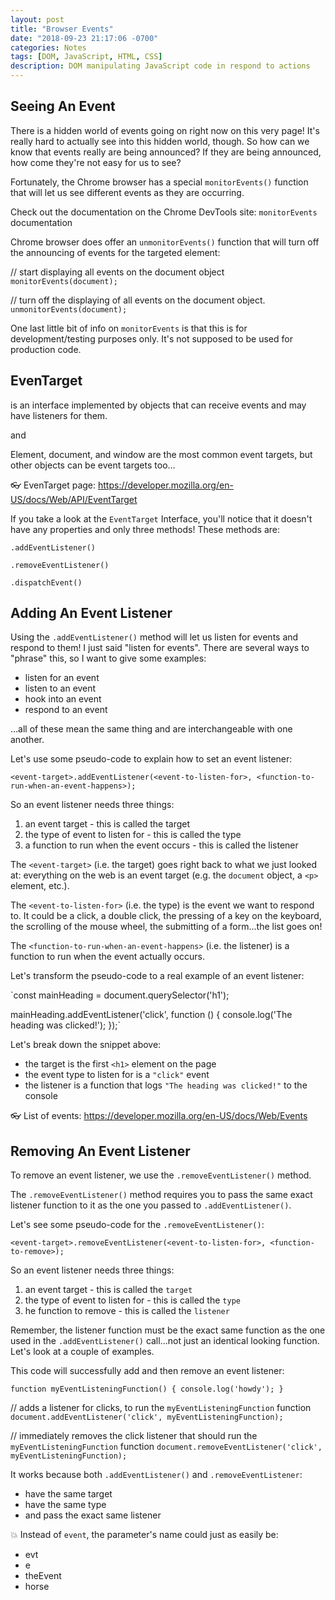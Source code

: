 ```yaml
---
layout: post
title: "Browser Events"
date: "2018-09-23 21:17:06 -0700"
categories: Notes
tags: [DOM, JavaScript, HTML, CSS]
description: DOM manipulating JavaScript code in respond to actions
---
```


## Seeing An Event

There is a hidden world of events going on right now on this very page! It's really hard to actually see into this hidden world, though. So how can we know that events really are being announced? If they are being announced, how come they're not easy for us to see?

Fortunately, the Chrome browser has a special `monitorEvents()` function that will let us see different events as they are occurring.

Check out the documentation on the Chrome DevTools site: `monitorEvents` documentation

Chrome browser does offer an `unmonitorEvents()` function that will turn off the announcing of events for the targeted element:

// start displaying all events on the document object
`monitorEvents(document);`

// turn off the displaying of all events on the document object.
`unmonitorEvents(document);`

One last little bit of info on `monitorEvents` is that this is for development/testing purposes only. It's not supposed to be used for production code.

## EvenTarget

is an interface implemented by objects that can receive events and may have listeners for them.

and

Element, document, and window are the most common event targets, but other objects can be event targets too…

👓 EvenTarget page: https://developer.mozilla.org/en-US/docs/Web/API/EventTarget

If you take a look at the `EventTarget` Interface, you'll notice that it doesn't have any properties and only three methods! These methods are:

`.addEventListener()`

`.removeEventListener()`

`.dispatchEvent()`

## Adding An Event Listener

Using the `.addEventListener()` method will let us listen for events and respond to them! I just said "listen for events". There are several ways to "phrase" this, so I want to give some examples:

  - listen for an event
  - listen to an event
  - hook into an event
  - respond to an event

...all of these mean the same thing and are interchangeable with one another.

Let's use some pseudo-code to explain how to set an event listener:

`<event-target>.addEventListener(<event-to-listen-for>, <function-to-run-when-an-event-happens>);`

So an event listener needs three things:

  1. an event target - this is called the target
  2. the type of event to listen for - this is called the type
  3. a function to run when the event occurs - this is called the listener

The `<event-target>` (i.e. the target) goes right back to what we just looked at: everything on the web is an event target (e.g. the `document` object, a `<p>` element, etc.).

The `<event-to-listen-for>` (i.e. the type) is the event we want to respond to. It could be a click, a double click, the pressing of a key on the keyboard, the scrolling of the mouse wheel, the submitting of a form...the list goes on!

The `<function-to-run-when-an-event-happens>` (i.e. the listener) is a function to run when the event actually occurs.

Let's transform the pseudo-code to a real example of an event listener:

`const mainHeading = document.querySelector('h1');

mainHeading.addEventListener('click', function () {
  console.log('The heading was clicked!');
});`

Let's break down the snippet above:

  - the target is the first `<h1>` element on the page
  - the event type to listen for is a `"click"` event
  - the listener is a function that logs `"The heading was clicked!"` to the console

👓 List of events: https://developer.mozilla.org/en-US/docs/Web/Events

## Removing An Event Listener

To remove an event listener, we use the `.removeEventListener()` method.

The `.removeEventListener()` method requires you to pass the same exact listener function to it as the one you passed to `.addEventListener()`.

Let's see some pseudo-code for the `.removeEventListener()`:

`<event-target>.removeEventListener(<event-to-listen-for>, <function-to-remove>);`

So an event listener needs three things:

  1. an event target - this is called the `target`
  2. the type of event to listen for - this is called the `type`
  3. he function to remove - this is called the `listener`

Remember, the listener function must be the exact same function as the one used in the `.addEventListener()` call...not just an identical looking function. Let's look at a couple of examples.

This code will successfully add and then remove an event listener:

`function myEventListeningFunction() {
    console.log('howdy');
}`

// adds a listener for clicks, to run the `myEventListeningFunction` function
`document.addEventListener('click', myEventListeningFunction);`

// immediately removes the click listener that should run the `myEventListeningFunction` function
`document.removeEventListener('click', myEventListeningFunction);`

It works because both `.addEventListener()` and `.removeEventListener`:

  - have the same target
  - have the same type
  - and pass the exact same listener

💥 Instead of `event`, the parameter's name could just as easily be:

  - evt
  - e
  - theEvent
  - horse

